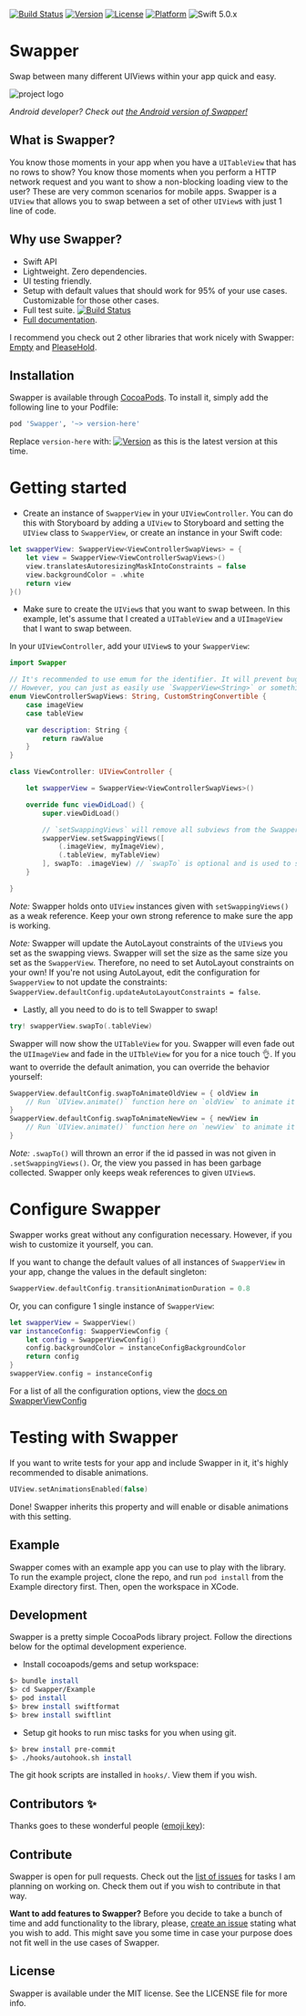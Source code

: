 [![Build Status](https://travis-ci.com/levibostian/Swapper-iOS.svg?branch=master)](https://travis-ci.com/levibostian/Swapper-iOS)
[![Version](https://img.shields.io/cocoapods/v/Swapper.svg?style=flat)](https://cocoapods.org/pods/Swapper)
[![License](https://img.shields.io/cocoapods/l/Swapper.svg?style=flat)](https://cocoapods.org/pods/Swapper)
[![Platform](https://img.shields.io/cocoapods/p/Swapper.svg?style=flat)](https://cocoapods.org/pods/Swapper)
![Swift 5.0.x](https://img.shields.io/badge/Swift-5.0.x-orange.svg)

# Swapper

Swap between many different UIViews within your app quick and easy.

![project logo](misc/header.jpg)

*Android developer? Check out [the Android version of Swapper!](https://github.com/levibostian/swapper-android)*

## What is Swapper?

You know those moments in your app when you have a `UITableView` that has no rows to show? You know those moments when you perform a HTTP network request and you want to show a non-blocking loading view to the user? These are very common scenarios for mobile apps. Swapper is a `UIView` that allows you to swap between a set of other `UIView`s with just 1 line of code. 

## Why use Swapper?

* Swift API
* Lightweight. Zero dependencies. 
* UI testing friendly. 
* Setup with default values that should work for 95% of your use cases. Customizable for those other cases. 
* Full test suite. [![Build Status](https://travis-ci.com/levibostian/Swapper-iOS.svg?branch=master)](https://travis-ci.com/levibostian/Swapper-iOS)
* [Full documentation](https://levibostian.github.io/Swapper-iOS/). 

I recommend you check out 2 other libraries that work nicely with Swapper: [Empty](https://github.com/levibostian/Empty-iOS) and [PleaseHold](https://github.com/levibostian/PleaseHold-iOS).

## Installation

Swapper is available through [CocoaPods](https://cocoapods.org/pods/Swapper). To install it, simply add the following line to your Podfile:

```ruby
pod 'Swapper', '~> version-here'
```

Replace `version-here` with: [![Version](https://img.shields.io/cocoapods/v/Swapper.svg?style=flat)](https://cocoapods.org/pods/Swapper) as this is the latest version at this time. 

# Getting started

* Create an instance of `SwapperView` in your `UIViewController`. You can do this with Storyboard by adding a `UIView` to Storyboard and setting the `UIView` class to `SwapperView`, or create an instance in your Swift code:

```swift
let swapperView: SwapperView<ViewControllerSwapViews> = {
    let view = SwapperView<ViewControllerSwapViews>()
    view.translatesAutoresizingMaskIntoConstraints = false
    view.backgroundColor = .white
    return view
}()
```

* Make sure to create the `UIView`s that you want to swap between. In this example, let's assume that I created a `UITableView` and a `UIImageView` that I want to swap between.

In your `UIViewController`, add your `UIView`s to your `SwapperView`:

```swift
import Swapper

// It's recommended to use emum for the identifier. It will prevent bugs by not worrying about typos. 
// However, you can just as easily use `SwapperView<String>` or something similar. 
enum ViewControllerSwapViews: String, CustomStringConvertible {
    case imageView
    case tableView

    var description: String {
        return rawValue
    }
}

class ViewController: UIViewController {

    let swapperView = SwapperView<ViewControllerSwapViews>()

    override func viewDidLoad() {
        super.viewDidLoad()

        // `setSwappingViews` will remove all subviews from the SwapperView. Reset it. 
        swapperView.setSwappingViews([
            (.imageView, myImageView),
            (.tableView, myTableView)
        ], swapTo: .imageView) // `swapTo` is optional and is used to swap to one of the views after setting new swapping views. 
    }

}
```

*Note:*  Swapper holds onto `UIView` instances given with `setSwappingViews()` as a weak reference. Keep your own strong reference to make sure the app is working. 

*Note:* Swapper will update the AutoLayout constraints of the `UIView`s you set as the swapping views. Swapper will set the size as the same size you set as the `SwapperView`. Therefore, no need to set AutoLayout constraints on your own! If you're not using AutoLayout, edit the configuration for `SwapperView` to not update the constraints: `SwapperView.defaultConfig.updateAutoLayoutConstraints = false`.

* Lastly, all you need to do is to tell Swapper to swap!

```swift
try! swapperView.swapTo(.tableView)
```

Swapper will now show the `UITableView` for you. Swapper will even fade out the `UIImageView` and fade in the `UITbleView` for you for a nice touch 👌. If you want to override the default animation, you can override the behavior yourself:

```swift
SwapperView.defaultConfig.swapToAnimateOldView = { oldView in
    // Run `UIView.animate()` function here on `oldView` to animate it out. 
}
SwapperView.defaultConfig.swapToAnimateNewView = { newView in
    // Run `UIView.animate()` function here on `newView` to animate it in. 
}
```

*Note:* `.swapTo()` will thrown an error if the id passed in was not given in `.setSwappingViews()`. Or, the view you passed in has been garbage collected. Swapper only keeps weak references to given `UIView`s. 

# Configure Swapper 

Swapper works great without any configuration necessary. However, if you wish to customize it yourself, you can. 

If you want to change the default values of all instances of `SwapperView` in your app, change the values in the default singleton:

```swift
SwapperView.defaultConfig.transitionAnimationDuration = 0.8
```

Or, you can configure 1 single instance of `SwapperView`:

```swift
let swapperView = SwapperView()
var instanceConfig: SwapperViewConfig {
    let config = SwapperViewConfig()
    config.backgroundColor = instanceConfigBackgroundColor
    return config
}
swapperView.config = instanceConfig
```

For a list of all the configuration options, view the [docs on SwapperViewConfig](https://levibostian.github.io/Swapper-iOS/Classes/SwapperViewConfig.html)

# Testing with Swapper 

If you want to write tests for your app and include Swapper in it, it's highly recommended to disable animations. 

```swift
UIView.setAnimationsEnabled(false)
```

Done! Swapper inherits this property and will enable or disable animations with this setting. 

## Example

Swapper comes with an example app you can use to play with the library. To run the example project, clone the repo, and run `pod install` from the Example directory first. Then, open the workspace in XCode. 

## Development 

Swapper is a pretty simple CocoaPods library project. Follow the directions below for the optimal development experience. 

* Install cocoapods/gems and setup workspace:

```bash
$> bundle install
$> cd Swapper/Example
$> pod install
$> brew install swiftformat
$> brew install swiftlint
```

* Setup git hooks to run misc tasks for you when using git. 

```bash
$> brew install pre-commit
$> ./hooks/autohook.sh install
```

The git hook scripts are installed in `hooks/`. View them if you wish. 

## Contributors ✨

Thanks goes to these wonderful people ([emoji key](https://allcontributors.org/docs/en/emoji-key)):

<!-- ALL-CONTRIBUTORS-LIST:START - Do not remove or modify this section -->

<!-- ALL-CONTRIBUTORS-LIST:END -->

## Contribute

Swapper is open for pull requests. Check out the [list of issues](https://github.com/levibostian/swapper-ios/issues) for tasks I am planning on working on. Check them out if you wish to contribute in that way.

**Want to add features to Swapper?** Before you decide to take a bunch of time and add functionality to the library, please, [create an issue](https://github.com/levibostian/swapper-iOS/issues/new) stating what you wish to add. This might save you some time in case your purpose does not fit well in the use cases of Swapper.

## License

Swapper is available under the MIT license. See the LICENSE file for more info.

